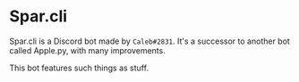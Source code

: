 # Spar.cli

Spar.cli is a Discord bot made by `Caleb#2831`. It's a successor to another bot called Apple.py, with many improvements.

This bot features such things as stuff.
